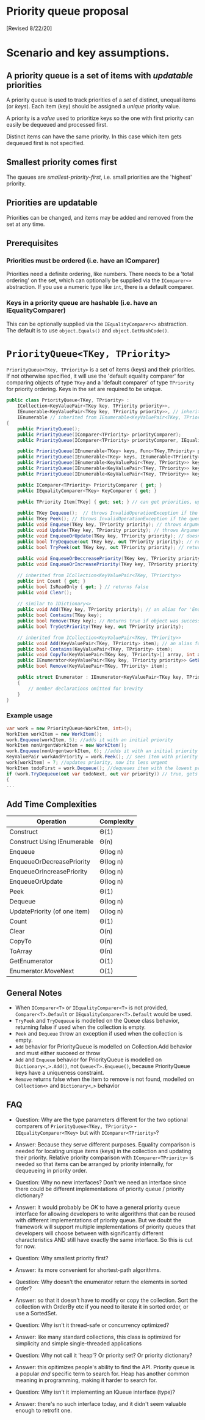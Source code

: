 ﻿# Priority queue proposal

[Revised 8/22/20]

# Scenario and key assumptions.

## A priority queue is a set of items with *updatable* priorities

A priority queue is used to track priorities of a *set* of distinct, unequal items (or *keys*). 
Each item (key) should be assigned a *unique* priority value.

A priority is a *value* used to prioritize
keys so the one with first priority can easily be dequeued and processed first. 

Distinct items can have the same priority. In this case which item gets dequeued first is not specified.

## Smallest priority comes first

The queues are *smallest-priority-first*, i.e. small priorities
are the 'highest' priority.

## Priorities are updatable
Priorities can be changed, and items may be added and removed from the set at any time.

## Prerequisites

### Priorities must be ordered (i.e. have an IComparer)

Priorities need a definite ordering, like numbers. There needs to be a 
'total ordering' on the set, which can optionally be supplied via the 
`IComparer<>` abstraction. If you use a numeric type like `int`, 
there is a default comparer.

### Keys in a priority queue are hashable (i.e. have an IEqualityComparer)

This can be optionally supplied via the `IEqualityComparer<>` abstraction. 
The default is to use `object.Equals()` and  `object.GetHashCode()`.

# `PriorityQueue<TKey, TPriority>`

`PriorityQueue<TKey, TPriority>` is a set of items (keys) and their 
priorities. If not otherwise specified, it will use the 'default equality 
comparer' for comparing objects of type `TKey` and a 'default comparer' 
of type `TPriority` for priority ordering. Keys in the 
set are required to be unique.

```csharp
public class PriorityQueue<TKey, TPriority> :
    ICollection<KeyValuePair<TKey key, TPriority priority>>,
    IEnumerable<KeyValuePair<TKey key, TPriority priority>>, // inherited from ICollection<KeyValuePair<TKey,TPriority>>
    IEnumerable // inherited from IEnumerable<KeyValuePair<TKey, TPriority>>
{
    public PriorityQueue();
    public PriorityQueue(IComparer<TPriority> priorityComparer);
    public PriorityQueue(IComparer<TPriority> priorityComparer, IEqualityComparer<TKey> keyComparer);

    public PriorityQueue(IEnumerable<TKey> keys, Func<TKey,TPriority> prioritySelector);
    public PriorityQueue(IEnumerable<TKey> keys, IEnumerable<TPriority> priorities);
    public PriorityQueue(IEnumerable<KeyValuePair<TKey, TPriority>> keysAndPriorities);
    public PriorityQueue(IEnumerable<KeyValuePair<TKey, TPriority>> keysAndPriorities, IComparer<TPriority> priorityComparer);
    public PriorityQueue(IEnumerable<KeyValuePair<TKey, TPriority>> keysAndPriorities, IComparer<TPriority> priorityComparer, IEqualityComparer<TKey> keyComparer);

    public IComparer<TPriority> PriorityComparer { get; }
    public IEqualityComparer<TKey> KeyComparer { get; }
    
    public TPriority Item[TKey] { get; set; } // can get priorities, update priorities, or add items and their priorities

    public TKey Dequeue();  // throws InvalidOperationException if the queue is empty (like Queue<>)
    public TKey Peek(); // throws InvalidOperationException if the queue is empty (like Queue<>)
    public void Enqueue(TKey key, TPriority priority); // throws ArgumentException if the key was already in the collection, like IDictionary<TKey,TPriority>.Add(), since  adding a distinct item twice with different priorities may be a programming error
    public void Update(TKey key, TPriority priority); // throws ArgumentException if the key was not in the collection
    public void EnqueueOrUpdate(TKey key, TPriority priority); // doesn't throw, always updates priority of keys already in the collection
    public bool TryDequeue(out TKey key, out TPriority priority); // returns false if the queue is empty
    public bool TryPeek(out TKey key, out TPriority priority); // returns false if the queue is empty
    
    public void EnqueueOrDeccreasePriority(TKey key, TPriority priority); // doesn't throw, only updates priority of keys already in the collection if new priority is lesser
    public void EnqueueOrIncreasePriority(TKey key, TPriority priority); // doesn't throw, only updates priority of keys already in the collection if new priority is greater

    // inherited from ICollection<KeyValuePair<TKey, TPriority>>
    public int Count { get; }
    public bool IsReadOnly { get; } // returns false
    public void Clear(); 
    
    // similar to IDictionary<>
    public void Add(TKey key, TPriority priority); // an alias for 'Enqueue'
    public bool Contains(TKey key);
    public bool Remove(TKey key); // Returns true if object was successfully removed.
    public bool TryGetPriority(TKey key, out TPriority priority);

    // inherited from ICollection<KeyValuePair<TKey, TPriority>>
    public void Add(KeyValuePair<TKey, TPriority> item); // an alias for 'Enqueue'
    public bool Contains(KeyValuePair<TKey, TPriority> item);
    public void CopyTo(KeyValuePair<TKey key, TPriority>[] array, int arrayIndex);
    public IEnumerator<KeyValuePair<TKey key, TPriority priority>> GetEnumerator();
    public bool Remove(KeyValuePair<TKey, TPriority> item);

    public struct Enumerator : IEnumerator<KeyValuePair<TKey key, TPriority priority>> {} // enumerates the collection in arbitrary order, but with the least element first
    {
        // member declarations omitted for brevity
    }
}
```

### Example usage

```csharp
var work = new PriorityQueue<WorkItem, int>();
WorkItem workItem = new WorkItem();
work.Enqueue(workItem, 5); //adds it with an initial priority
WorkItem nonUrgentWorkItem = new WorkItem();
work.Enqueue(nonUrgentworkItem, 6); //adds it with an initial priority
KeyValuePair workAndPriority = work.Peek(); // sees item with priority 5 at the front
work[workItem] = 7; //updates priority, now its less urgent
WorkItem todoFirst = work.Dequeue(); //dequeues item with the lowest priority, 6
if (work.TryDequeue(out var todoNext, out var priority)) // true, gets item with priority 7
{
...
```

## Add Time Complexities
| Operation         | Complexity    |
| ----------------- | --------------|
| Construct         |    Θ(1)       |
| Construct Using IEnumerable   | Θ(n)        |
| Enqueue           | 	Θ(log n)    |
| EnqueueOrDecreasePriority  | 	Θ(log n)    |
| EnqueueOrIncreasePriority  | 	Θ(log n)    |
| EnqueueOrUpdate   | 	Θ(log n)    |
| Peek              | 	  Θ(1)      |
| Dequeue           | 	Θ(log n)    |
| UpdatePriority (of one item)    | 	O(log n)    |
| Count             |     Θ(1)      |
| Clear             |     O(n)      |
| CopyTo            |     Θ(n)      |
| ToArray           |     Θ(n)      |
| GetEnumerator     |     O(1)      |
| Enumerator.MoveNext   |   O(1)    |

## General Notes

* When `IComparer<T>` or `IEqualityComparer<T>` is not provided, `Comparer<T>.Default` or `IEqualityComparer<T>.Default` would be used.
* `TryPeek` and `TryDequeue` is modelled on the Queue class behavior, returning false if used when the collection is empty.
* `Peek` and `Dequeue` throw an exception if used when the collection is empty.
* `Add` behavior for PriorityQueue is modelled on Collection.Add behavior and must either succeed or throw
* `Add` and `Enqueue` behavior for PriorityQueue is modelled on `Dictionary<,>.Add()`, not `Queue<T>.Enqueue()`, because PriorityQueue keys have a uniqueness constraint.
* `Remove` returns false when the item to remove is not found, modelled on `Collection<>` and `Dictionary<,>` behavior

## FAQ 
* Question: Why are the type parameters different for the two optional comparers of `PriorityQueue<TKey, TPriority>` - `IEqualityComparer<TKey>` but with `IComparer<TPriority>`?
* Answer: Because they serve different purposes. Equality comparison is needed for locating unique items (keys) in the collection and updating their priority. Relative priority comparison with `IComparer<TPriority>` is needed so that items can be arranged by priority internally, for dequeueing in priority order.

* Question: Why no new interfaces? Don't we need an interface since there could be different implementations of priority queue / priority dictionary? 
* Answer: it would probably be *OK* to have a general priority queue interface for allowing developers to write algorithms that can be reused with different implementations of priority queue. But we doubt the framework will support multiple implementations of priority queues that developers will choose between with significantly different characteristics AND still have exactly the same interface. So this is cut for now.

* Question: Why smallest priority first?
* Answer: its more convenient for shortest-path algorithms.

* Question: Why doesn't the enumerator return the elements in sorted order?
* Answer: so that it doesn't have to modify or copy the collection. Sort the collection with OrderBy etc if you need to iterate it in sorted order, or use a SortedSet.

* Question: Why isn't it thread-safe or concurrency optimized?
* Answer: like many standard collections, this class is optimized for simplicity and simple single-threaded applications

* Question: Why not call it 'heap'? Or priority set? Or priority dictionary?
* Answer: this opitimizes people's ability to find the API. Priority queue is a popular *and* specific term to search for. Heap has another common meaning in programming, making it harder to search for.

* Question: Why isn't it implementing an IQueue interface (type)?
* Answer: there's no such interface today, and it didn't seem valuable enough to retrofit one.
